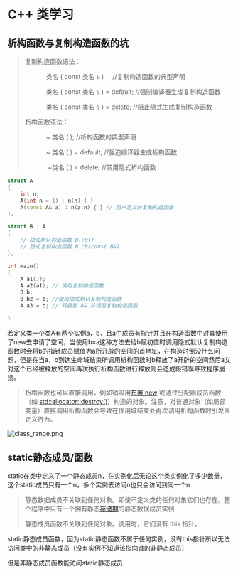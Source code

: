 # C++ 类学习

## 析构函数与复制构造函数的坑

> 复制构造函数语法：
> 
>             类名 ( const 类名 `&` )     //复制构造函数的典型声明
> 
>             类名 ( const 类名 `&` ) = default; //强制编译器生成复制构造函数
> 
>             类名 ( const 类名 `&` ) = delete;  //阻止隐式生成复制构造函数
> 
> 析构函数语法：
> 
>             ~ 类名 ( );  //析构函数的典型声明
> 
>             ~ 类名 ( ) = default; //强迫编译器生成析构函数
> 
>              ~类名 ( ) = delete; //禁用隐式析构函数

```cpp
struct A
{
    int n;
    A(int n = 1) : n(n) { }
    A(const A& a) : n(a.n) { } // 用户定义的复制构造函数
};

struct B : A
{
    // 隐式默认构造函数 B::B()
    // 隐式复制构造函数 B::B(const B&)
};

int main()
{
    A a1(7);
    A a2(a1); // 调用复制构造函数
    B b;
    B b2 = b; //使用隐式默认复制构造函数
    A a3 = b; // 转换到 A& 并调用复制构造函数

}
```

若定义类一个类A有两个实例a，b，且a中成员有指针并且在构造函数中对其使用了new去申请了空间，当使用b=a这种方法去给b赋初值时调用隐式默认复制构造函数时会将b的指针成员赋值为a所开辟的空间的首地址，在构造时倒没什么问题，但是在当a，b到达生命域结束所调用析构函数时b释放了a开辟的空间然后a又对这个已经被释放的空间再次执行析构函数进行释放则会造成段错误导致程序崩溃。

> 析构函数也可以直接调用，例如销毁用[布置 new](https://zh.cppreference.com/w/cpp/language/new "cpp/language/new") 或通过分配器成员函数（如 [std::allocator::destroy()](https://zh.cppreference.com/w/cpp/memory/allocator/destroy "cpp/memory/allocator/destroy")）构造的对象。注意，对普通对象（如局部变量）直接调用析构函数会导致在作用域结束处再次调用析构函数时引发未定义行为。

![class_range.png](/home/nobody_knows/nobody_notebook/images/class_range.png)

## static静态成员/函数

static在类中定义了一个静态成员n，在实例化后无论这个类实例化了多少数量，这个static成员只有一个n，多个实例去访问n也只会访问到同一个n

> 静态数据成员不关联到任何对象。即使不定义类的任何对象它们也存在。整个程序中只有一个拥有静态[存储期](https://zh.cppreference.com/w/cpp/language/storage_duration "cpp/language/storage duration")的静态数据成员实例
> 
> 静态成员函数不关联到任何对象。调用时，它们没有 this 指针。

static静态成员函数，因为static静态函数不属于任何实例，没有this指针所以无法访问类中的非静态成员（没有实例不知道该指向谁的非静态成员）

但是非静态成员函数能访问static静态成员
